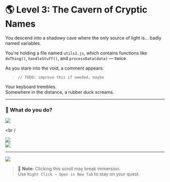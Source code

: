 # 🌎 Level 3: The Cavern of Cryptic Names

You descend into a shadowy cave where the only source of light is... badly named variables.

You're holding a file named `utils2.js`, which contains functions like `doThing()`, `handleStuff()`, and `processData(data)` — twice.

As you stare into the void, a comment appears:

> `// TODO: improve this if needed, maybe`

Your keyboard trembles.  
Somewhere in the distance, a rubber duck screams.

---

### 💭 What do you do?

<a href="../the-testing-tomb/level-4.md">
  <img src="https://img.shields.io/badge/Rename%20all%20functions%20and%20variables%20to%20expressive%20and%20self--documenting%20names-tomato?style=for-the-badge"/>
</a>

<br /

<a href="./level-3-error-1.md">
  <img src="https://img.shields.io/badge/Leave%20everything%20as%20is%2C%20but%20add%20a%20README%20saying%20%22legacy%22-tomato?style=for-the-badge"/>
</a>

<br />

<a href="./level-3-error-2.md">
  <img src="https://img.shields.io/badge/Create%20a%20new%20file%20called%20%60helpers2_final.js%60%20and%20move%20the%20code%20there-tomato?style=for-the-badge"/>
</a>

---

<a href="../../glossary.md">
  <img src="https://img.shields.io/badge/Open%20DevLore%20Glossary-5dade2?style=for-the-badge"/>
</a>

> 🧙 **Note:** Clicking this scroll may break immersion.  
> Use `Right Click → Open in New Tab` to stay on your quest.
